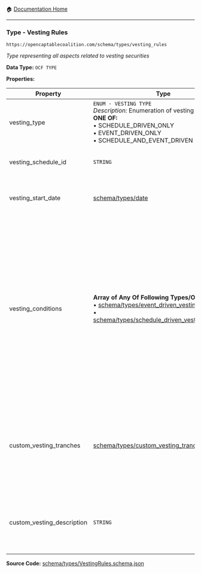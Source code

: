 :house: [Documentation Home](/README.md)

---

### Type - Vesting Rules

`https://opencaptablecoalition.com/schema/types/vesting_rules`

_Type representing all aspects related to vesting securities_

**Data Type:** `OCF TYPE`

**Properties:**

| Property                   | Type                                                                                                                                                                                                                                                                                                         | Description                                                                                                                                                                                                                                                                                                                                                                    | Required   |
| -------------------------- | ------------------------------------------------------------------------------------------------------------------------------------------------------------------------------------------------------------------------------------------------------------------------------------------------------------ | ------------------------------------------------------------------------------------------------------------------------------------------------------------------------------------------------------------------------------------------------------------------------------------------------------------------------------------------------------------------------------ | ---------- |
| vesting_type               | `ENUM - VESTING TYPE`</br>_Description:_ Enumeration of vesting types</br>**ONE OF:**</br>&bull; SCHEDULE_DRIVEN_ONLY</br>&bull; EVENT_DRIVEN_ONLY</br>&bull; SCHEDULE_AND_EVENT_DRIVEN</br>                                                                                                                 | Whether the vesting rules are schedule-driven, event-driven, or a combination of both                                                                                                                                                                                                                                                                                          | `REQUIRED` |
| vesting_schedule_id        | `STRING`                                                                                                                                                                                                                                                                                                     | Time-based vesting schedule applied to the securities                                                                                                                                                                                                                                                                                                                          | -          |
| vesting_start_date         | [schema/types/date](/docs/schema/types/schema-types-date.md)                                                                                                                                                                                                                                                 | Vesting commencement date to pair with the time-based vesting schedule                                                                                                                                                                                                                                                                                                         | -          |
| vesting_conditions         | **Array of Any Of Following Types/Objs:**</br>&bull; [schema/types/event_driven_vesting_condition](/docs/schema/types/schema-types-event_driven_vesting_condition.md)</br>&bull; [schema/types/schedule_driven_vesting_condition](/docs/schema/types/schema-types-schedule_driven_vesting_condition.md)</br> | Tree-structured schedule- and/or event-driven vesting conditions for the securities, including single- or double-trigger acceleration. **Note**: complex vesting rules which mix time-and event-based conditions should be modeled using this field, because human intervention will ultimately be required by the importing system due to the nature/complexity of the rules. | -          |
| custom_vesting_tranches    | [schema/types/custom_vesting_tranche](/docs/schema/types/schema-types-custom_vesting_tranche.md)                                                                                                                                                                                                             | Explicitly-defined vesting tranches for the securities which can be used in place of a vesting schedule. **Note**: custom vesting tranches override the applied vesting schedule if both are present.                                                                                                                                                                          | -          |
| custom_vesting_description | `STRING`                                                                                                                                                                                                                                                                                                     | Description field to allow explanation of the vesting conditions which resulted in the custom vesting tranches                                                                                                                                                                                                                                                                 | -          |

**Source Code:** [schema/types/VestingRules.schema.json](/schema/types/VestingRules.schema.json)

